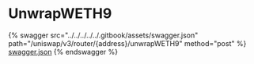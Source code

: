 # UnwrapWETH9

{% swagger src="../../../../../.gitbook/assets/swagger.json" path="/uniswap/v3/router/{address}/unwrapWETH9" method="post" %}
[swagger.json](../../../../../.gitbook/assets/swagger.json)
{% endswagger %}
